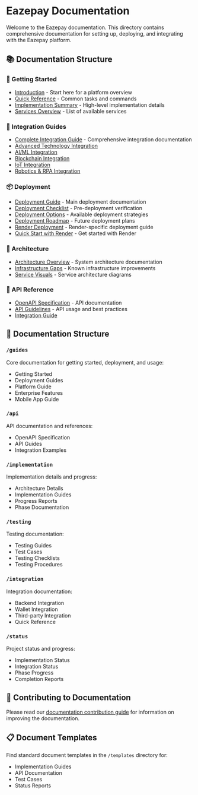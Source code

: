 # Eazepay Documentation

Welcome to the Eazepay documentation. This directory contains comprehensive documentation for setting up, deploying, and integrating with the Eazepay platform.

## 📚 Documentation Structure

### 🚀 Getting Started

- [Introduction](./getting-started/introduction.md) - Start here for a platform overview
- [Quick Reference](./getting-started/quick-reference.md) - Common tasks and commands
- [Implementation Summary](./getting-started/implementation-summary.md) - High-level implementation details
- [Services Overview](./getting-started/services-overview.md) - List of available services

### 🔄 Integration Guides

- [Complete Integration Guide](./integration/complete-guide.md) - Comprehensive integration documentation
- [Advanced Technology Integration](./integration/advanced-tech-complete.md)
- [AI/ML Integration](./integration/ai-ml-integration.md)
- [Blockchain Integration](./integration/blockchain-integration.md)
- [IoT Integration](./integration/iot-integration.md)
- [Robotics & RPA Integration](./integration/robotics-rpa-integration.md)

### 📦 Deployment

- [Deployment Guide](./deployment/guide.md) - Main deployment documentation
- [Deployment Checklist](./deployment/checklist.md) - Pre-deployment verification
- [Deployment Options](./deployment/options.md) - Available deployment strategies
- [Deployment Roadmap](./deployment/roadmap.md) - Future deployment plans
- [Render Deployment](./deployment/render-guide.md) - Render-specific deployment guide
- [Quick Start with Render](./deployment/render-quickstart.md) - Get started with Render

### 📐 Architecture

- [Architecture Overview](./architecture/README.md) - System architecture documentation
- [Infrastructure Gaps](./architecture/infrastructure-gaps.md) - Known infrastructure improvements
- [Service Visuals](./architecture/service-visuals.md) - Service architecture diagrams

### 🔧 API Reference

- [OpenAPI Specification](./api/openapi.yaml) - API documentation
- [API Guidelines](./api/README.md) - API usage and best practices
- [Integration Guide](./integration/INTEGRATION_QUICK_REFERENCE.md)

## 📑 Documentation Structure

### `/guides`
Core documentation for getting started, deployment, and usage:
- Getting Started
- Deployment Guides
- Platform Guide
- Enterprise Features
- Mobile App Guide

### `/api`
API documentation and references:
- OpenAPI Specification
- API Guides
- Integration Examples

### `/implementation`
Implementation details and progress:
- Architecture Details
- Implementation Guides
- Progress Reports
- Phase Documentation

### `/testing`
Testing documentation:
- Testing Guides
- Test Cases
- Testing Checklists
- Testing Procedures

### `/integration`
Integration documentation:
- Backend Integration
- Wallet Integration
- Third-party Integration
- Quick Reference

### `/status`
Project status and progress:
- Implementation Status
- Integration Status
- Phase Progress
- Completion Reports

## 🔄 Contributing to Documentation

Please read our [documentation contribution guide](../.github/CONTRIBUTING.md) for information on improving the documentation.

## 📋 Document Templates

Find standard document templates in the `/templates` directory for:
- Implementation Guides
- API Documentation
- Test Cases
- Status Reports